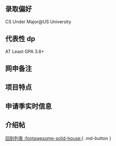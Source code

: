 ## 录取偏好

CS Under Major@US University

## 代表性 dp

AT Least GPA 3.8+

## 网申备注

## 项目特点

## 申请季实时信息

## 介绍帖

[回到列表 :fontawesome-solid-house:](选校梯度.md){ .md-button }
